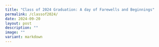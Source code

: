 ```yaml
---
title: "Class of 2024 Graduation: A day of Farewells and Beginnings"
permalink: /classof2024/
date: 2024-09-20
layout: post
description: ""
image: ""
variant: markdown
---
```

